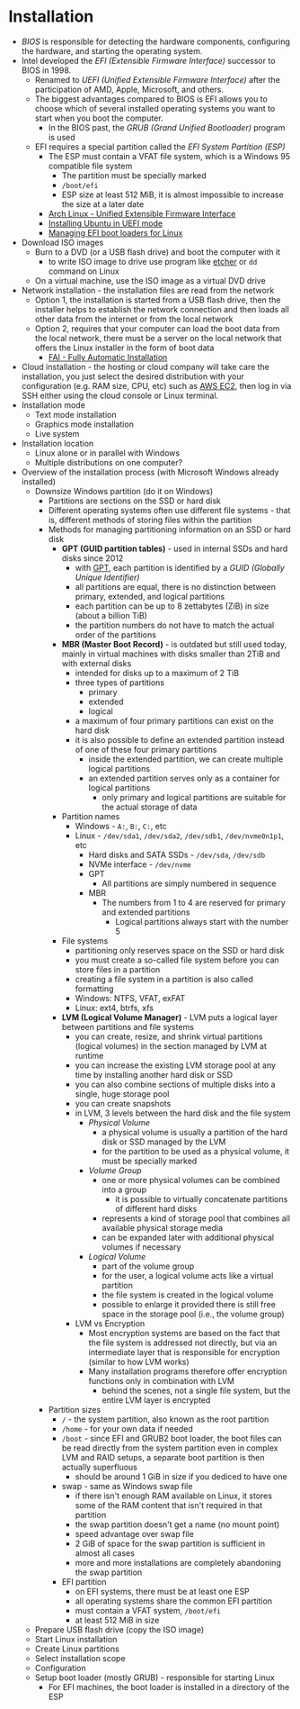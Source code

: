 # Installation

- *BIOS* is responsible for detecting the hardware components, configuring the hardware, and starting the operating system.
- Intel developed the *EFI (Extensible Firmware Interface)* successor to BIOS in 1998.
    - Renamed to *UEFI (Unified Extensible Firmware Interface)* after the participation of AMD, Apple, Microsoft, and others.
    - The biggest advantages compared to BIOS is EFI allows you to choose which of several installed operating systems you want to start when you boot the computer.
        - In the BIOS past, the *GRUB (Grand Unified Bootloader)* program is used
    - EFI requires a special partition called the *EFI System Partition (ESP)*
        - The ESP must contain a VFAT file system, which is a Windows 95 compatible file system
            - The partition must be specially marked
            - `/boot/efi`
            - ESP size at least 512 MiB, it is almost impossible to increase the size at a later date
        - [Arch Linux - Unified Extensible Firmware Interface](https://wiki.archlinux.org/title/Unified_Extensible_Firmware_Interface)
        - [Installing Ubuntu in UEFI mode](https://help.ubuntu.com/community/UEFI)
        - [Managing EFI boot loaders for Linux](https://rodsbooks.com/efi-bootloaders/index.html)
- Download ISO images
    - Burn to a DVD (or a USB flash drive) and boot the computer with it
        - to write ISO image to drive use program like [etcher](https://etcher.balena.io) or `dd` command on Linux
    - On a virtual machine, use the ISO image as a virtual DVD drive
- Network installation - the installation files are read from the network
    - Option 1, the installation is started from a USB flash drive, then the installer helps to establish the network connection and then loads all other data from the internet or from the local network
    - Option 2, requires that your computer can load the boot data from the local network, there must be a server on the local network that offers the Linux installer in the form of boot data
        - [FAI - Fully Automatic Installation](https://fai-project.org)
- Cloud installation - the hosting or cloud company will take care the installation, you just select the desired distribution with your configuration (e.g. RAM size, CPU, etc) such as [AWS EC2](https://aws.amazon.com/pm/ec2/), then log in via SSH either using the cloud console or Linux terminal.
- Installation mode
    - Text mode installation
    - Graphics mode installation
    - Live system
- Installation location
    - Linux alone or in parallel with Windows
    - Multiple distributions on one computer?
- Overview of the installation process (with Microsoft Windows already installed)
    - Downsize Windows partition (do it on Windows)
        - Partitions are sections on the SSD or hard disk
        - Different operating systems often use different file systems - that is, different methods of storing files within the partition
        - Methods for managing partitioning information on an SSD or hard disk
            - **GPT (GUID partition tables)** - used in internal SSDs and hard disks since 2012            
                - with [GPT](https://en.wikipedia.org/wiki/GUID_Partition_Table), each partition is identified by a *GUID (Globally Unique Identifier)*
                - all partitions are equal, there is no distinction between primary, extended, and logical partitions
                - each partition can be up to 8 zettabytes (ZiB) in size (about a billion TiB)
                - the partition numbers do not have to match the actual order of the partitions
            - **MBR (Master Boot Record)** - is outdated but still used today, mainly in virtual machines with disks smaller than 2TiB and with external disks
                - intended for disks up to a maximum of 2 TiB
                - three types of partitions
                    - primary
                    - extended
                    - logical
                - a maximum of four primary partitions can exist on the hard disk
                - it is also possible to define an extended partition instead of one of these four primary partitions
                    - inside the extended partition, we can create multiple logical partitions
                    - an extended partition serves only as a container for logical partitions
                        - only primary and logical partitions are suitable for the actual storage of data
            - Partition names
                - Windows - `A:`, `B:`, `C:`, etc
                - Linux - `/dev/sda1`, `/dev/sda2`, `/dev/sdb1`, `/dev/nvme0n1p1`, etc
                    - Hard disks and SATA SSDs - `/dev/sda`, `/dev/sdb`
                    - NVMe interface - `/dev/nvme`
                    - GPT
                        - All partitions are simply numbered in sequence
                    - MBR
                        - The numbers from 1 to 4 are reserved for primary and extended partitions
                            - Logical partitions always start with the number 5
            - File systems
                - partitioning only reserves space on the SSD or hard disk
                - you must create a so-called file system before you can store files in a partition
                - creating a file system in a partition is also called formatting
                - Windows: NTFS, VFAT, exFAT
                - Linux: ext4, btrfs, xfs
            - **LVM (Logical Volume Manager)** - LVM puts a logical layer between partitions and file systems
                - you can create, resize, and shrink virtual partitions (logical volumes) in the section managed by LVM at runtime
                - you can increase the existing LVM storage pool at any time by installing another hard disk or SSD
                - you can also combine sections of multiple disks into a single, huge storage pool
                - you can create snapshots
                - in LVM, 3 levels between the hard disk and the file system
                    - *Physical Volume*
                        - a physical volume is usually a partition of the hard disk or SSD managed by the LVM
                        - for the partition to be used as a physical volume, it must be specially marked
                    - *Volume Group*
                        - one or more physical volumes can be combined into a group
                            - it is possible to virtually concatenate partitions of different hard disks
                        - represents a kind of storage pool that combines all available physical storage media
                        - can be expanded later with additional physical volumes if necessary                        
                    - *Logical Volume*
                        - part of the volume group
                        - for the user, a logical volume acts like a virtual partition
                        - the file system is created in the logical volume
                        - possible to enlarge it provided there is still free space in the storage pool (i.e., the volume group)
                - LVM vs Encryption
                    - Most encryption systems are based on the fact that the file system is addressed not directly, but via an intermediate layer that is responsible for encryption (similar to how LVM works)
                    - Many installation programs therefore offer encryption functions only in combination with LVM
                        - behind the scenes, not a single file system, but the entire LVM layer is encrypted
        - Partition sizes
            - `/` - the system partition, also known as the root partition
            - `/home` - for your own data if needed
            - `/boot` - since EFI and GRUB2 boot loader, the boot files can be read directly from the system partition even in complex LVM and RAID setups, a separate boot partition is then actually superfluous
                - should be around 1 GiB in size if you dediced to have one                
            - swap - same as Windows swap file
                - if there isn't enough RAM available on Linux, it stores some of the RAM content that isn't required in that partition
                - the swap partition doesn't get a name (no mount point)
                - speed advantage over swap file
                - 2 GiB of space for the swap partition is sufficient in almost all cases
                - more and more installations are completely abandoning the swap partition
            - EFI partition
                - on EFI systems, there must be at least one ESP
                - all operating systems share the common EFI partition
                - must contain a VFAT system, `/boot/efi`
                - at least 512 MiB in size
    - Prepare USB flash drive (copy the ISO image)
    - Start Linux installation
    - Create Linux partitions
    - Select installation scope
    - Configuration
    - Setup boot loader (mostly GRUB) - responsible for starting Linux
        - For EFI machines, the boot loader is installed in a directory of the ESP